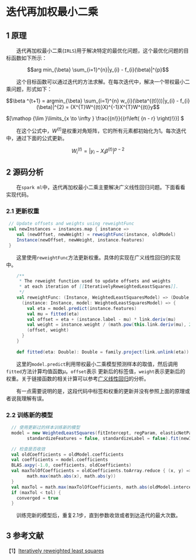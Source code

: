 # 迭代再加权最小二乘

## 1 原理

&emsp;&emsp;迭代再加权最小二乘(`IRLS`)用于解决特定的最优化问题，这个最优化问题的目标函数如下所示：

$$arg min_{\beta} \sum_{i=1}^{n}|y_{i} - f_{i}(\beta)|^{p}$$

&emsp;&emsp;这个目标函数可以通过迭代的方法求解。在每次迭代中，解决一个带权最小二乘问题，形式如下：

$$\beta ^{t+1} = argmin_{\beta} \sum_{i=1}^{n} w_{i}(\beta^{(t)}))|y_{i} - f_{i}(\beta)|^{2} = (X^{T}W^{(t)}X)^{-1}X^{T}W^{(t)}y$$

$\[\mathop {\lim }\limits_{x \to \infty } \frac{{n!}}{{r!\left( {n - r} \right)!}}\] $

&emsp;&emsp;在这个公式中，$W^{(t)}$是权重对角矩阵，它的所有元素都初始化为1。每次迭代中，通过下面的公式更新。

$$W_{i}^{(t)} = |y_{i} - X_{i}\beta^{(t)}|^{p-2}$$

## 2 源码分析

&emsp;&emsp;在`spark ml`中，迭代再加权最小二乘主要解决广义线性回归问题。下面看看实现代码。

### 2.1 更新权重

```scala
 // Update offsets and weights using reweightFunc
 val newInstances = instances.map { instance =>
    val (newOffset, newWeight) = reweightFunc(instance, oldModel)
    Instance(newOffset, newWeight, instance.features)
 }
```
&emsp;&emsp;这里使用`reweightFunc`方法更新权重。具体的实现在广义线性回归的实现中。

```scala
    /**
     * The reweight function used to update offsets and weights
     * at each iteration of [[IterativelyReweightedLeastSquares]].
     */
    val reweightFunc: (Instance, WeightedLeastSquaresModel) => (Double, Double) = {
      (instance: Instance, model: WeightedLeastSquaresModel) => {
        val eta = model.predict(instance.features)
        val mu = fitted(eta)
        val offset = eta + (instance.label - mu) * link.deriv(mu)
        val weight = instance.weight / (math.pow(this.link.deriv(mu), 2.0) * family.variance(mu))
        (offset, weight)
      }
    }
    
    def fitted(eta: Double): Double = family.project(link.unlink(eta))
```
&emsp;&emsp;这里的`model.predict`利用带权最小二乘模型预测样本的取值，然后调用`fitted`方法计算均值函数$\mu$。`offset`表示
更新后的标签值，`weight`表示更新后的权重。关于链接函数的相关计算可以参考[广义线性回归](../分类和回归/线性模型/广义线性回归/glr.md)的分析。

&emsp;&emsp;有一点需要说明的是，这段代码中标签和权重的更新并没有参照上面的原理或者说我理解有误。

### 2.2 训练新的模型

```scala
  // 使用更新过的样本训练新的模型 
  model = new WeightedLeastSquares(fitIntercept, regParam, elasticNetParam = 0.0,
        standardizeFeatures = false, standardizeLabel = false).fit(newInstances)

  // 检查是否收敛
  val oldCoefficients = oldModel.coefficients
  val coefficients = model.coefficients
  BLAS.axpy(-1.0, coefficients, oldCoefficients)
  val maxTolOfCoefficients = oldCoefficients.toArray.reduce { (x, y) =>
        math.max(math.abs(x), math.abs(y))
  }
  val maxTol = math.max(maxTolOfCoefficients, math.abs(oldModel.intercept - model.intercept))
  if (maxTol < tol) {
    converged = true
  }
```
&emsp;&emsp;训练完新的模型后，重复2.1步，直到参数收敛或者到达迭代的最大次数。

## 3 参考文献

【1】[Iteratively reweighted least squares](https://en.wikipedia.org/wiki/Iteratively_reweighted_least_squares)

